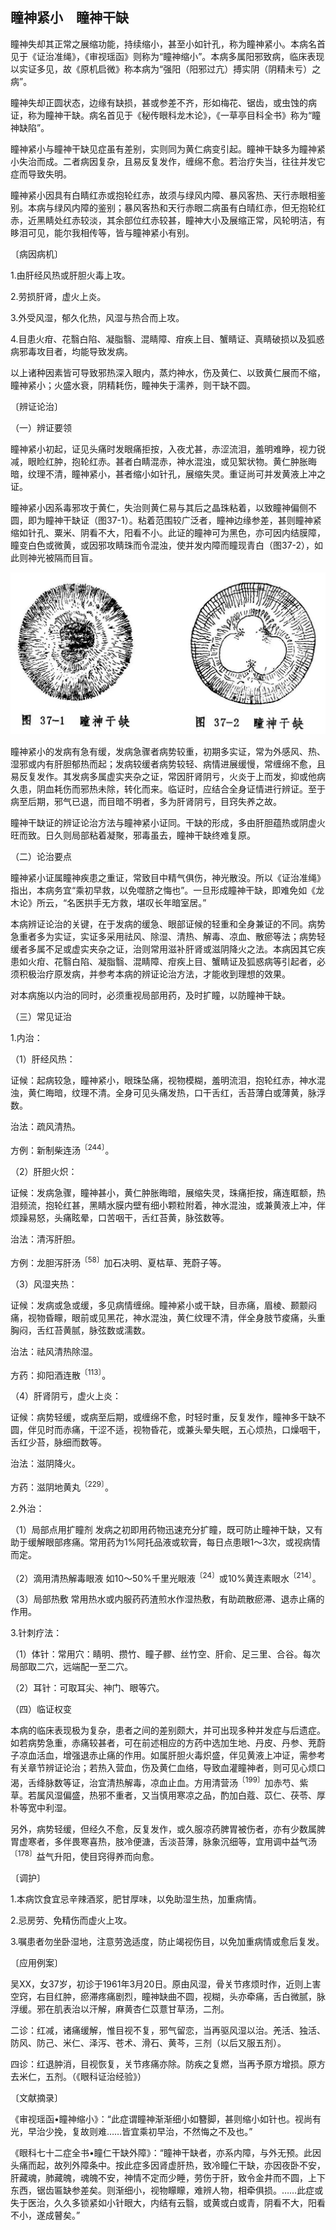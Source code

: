 ## 瞳神紧小　瞳神干缺

瞳神失却其正常之展缩功能，持续缩小，甚至小如针孔，称为瞳神紧小。本病名首见于《证治准绳》，《审视瑶函》则称为“瞳神缩小”。本病多属阳邪致病，临床表现以实证多见，故《原机启微》称本病为“强阳（阳邪过亢）搏实阴（阴精未亏）之病”。

瞳神失却正圆状态，边缘有缺损，甚或参差不齐，形如梅花、锯齿，或虫蚀的病证，称为瞳神干缺。病名首见于《秘传眼科龙木论》，《一草亭目科全书》称为“瞳神缺陷”。

瞳神紧小与瞳神干缺见症虽有差别，实则同为黄仁病变引起。瞳神干缺多为瞳神紧小失治而成。二者病因复杂，且易反复发作，缠绵不愈。若治疗失当，往往并发它症而导致失明。

瞳神紧小因具有白睛红赤或抱轮红赤，故须与绿风内障、暴风客热、天行赤眼相鉴别。本病与绿风内障的鉴别；暴风客热和天行赤眼二病虽有白晴红赤，但无抱轮红赤，近黑睛处红赤较淡，其余部位红赤较甚，瞳神大小及展缩正常，风轮明洁，有眵泪可见，能尔我相传等，皆与瞳神紧小有别。

〔病因病机〕

1.由肝经风热或肝胆火毒上攻。

2.劳损肝肾，虚火上炎。

3.外受风湿，郁久化热，风湿与热合而上攻。

4.目患火疳、花翳白陷、凝脂翳、混睛障、疳疾上目、蟹睛证、真睛破损以及狐惑病邪毒攻目者，均能导致发病。

以上诸种因素皆可导致邪热深入眼内，蒸灼神水，伤及黄仁、以致黄仁展而不缩，瞳神紧小；火盛水衰，阴精耗伤，瞳神失于濡养，则干缺不圆。

〔辨证论治〕

（一）辨证要领

瞳神紧小初起，证见头痛时发眼痛拒按，入夜尤甚，赤涩流泪，羞明难睁，视力锐减，眼睑红肿，抱轮红赤。甚者白睛混赤，神水混浊，或见絮状物。黄仁肿胀晦暗，纹理不清，瞳神紧小，甚者缩小如针孔，展缩失灵。重证尚可并发黄液上冲之证。

瞳神紧小因系毒邪攻于黄仁，失治则黄仁易与其后之晶珠粘着，以致瞳神偏侧不圆，即为瞳神干缺证（图37-1）。粘着范围较广泛者，瞳神边缘参差，甚则瞳神紧缩如针孔、粟米、阴看不大，阳看不小。此证的瞳神可为黑色，亦可因内结膜障，瞳变白色或微黄，或因邪攻睛珠而令混浊，使并发内障而瞳现青白（图37-2），如此则神光被隔而目盲。

<img src="img\37.jpg" style="zoom:50%;" />

瞳神紧小的发病有急有缓，发病急骤者病势较重，初期多实证，常为外感风、热、湿邪或内有肝胆郁热而起；发病较缓者病势较轻、病情进展缓慢，常缠绵不愈，且易反复发作。其发病多属虚实夹杂之证，常因肝肾阴亏，火炎于上而发，抑或他病久患，阴血耗伤而邪热未除，转化而来。临证时，应结合全身证情进行辨证。至于病至后期，邪气已退，而目暗不明者，多为肝肾阴亏，目窍失养之故。

瞳神干缺证的辨证论治方法与瞳神紧小证同。干缺的形成，多由肝胆蕴热或阴虚火旺而致。日久则局部粘着凝聚，邪毒虽去，瞳神干缺终难复原。

（二）论治要点

瞳神紧小证属瞳神疾患之重证，常致目中精气俱伤，神光散没。所以《证治准绳》指出，本病务宜“乘初早救，以免噬脐之悔也”。一旦形成瞳神干缺，即难免如《龙木论》所云，“名医拱手无方救，堪叹长年暗室居。”

本病辨证论治的关键，在于发病的缓急、眼部证候的轻重和全身兼证的不同。病势急重者多为实证，实证多采用祛风、除湿、清热、解毒、凉血、散瘀等法；病势轻缓者多属不足或虚实夹杂之证，治则常用滋补肝肾或滋阴降火之法。本病因其它疾患如火疳、花翳白陷、凝脂翳、混睛障、疳疾上目、蟹睛证及狐惑病等引起者，必须积极治疗原发病，并参考本病的辨证论治方法，才能收到理想的效果。

对本病施以内治的同时，必须重视局部用药，及时扩瞳，以防瞳神干缺。

（三）常见证治

1.内治：

（1）肝经风热：

证候：起病较急，瞳神紧小，眼珠坠痛，视物模糊，羞明流泪，抱轮红赤，神水混浊，黄仁晦暗，纹理不清。全身可见头痛发热，口干舌红，舌苔薄白或薄黄，脉浮数。

治法：疏风清热。

方例：新制柴连汤<sup>〔244〕</sup>。

（2）肝胆火炽：

证候：发病急骤，瞳神甚小，黄仁肿胀晦暗，展缩失灵，珠痛拒按，痛连眶额，热泪频流，抱轮红甚，黑睛水膜内壁有细小颗粒附着，神水混浊，或兼黄液上冲，伴烦躁易怒，头痛眩晕，口苦咽干，舌红苔黄，脉弦数等。

治法：清泻肝胆。

方例：龙胆泻肝汤<sup>〔58〕</sup>加石决明、夏枯草、茺蔚子等。

（3）风湿夹热：

证候：发病或急或缓，多见病情缠绵。瞳神紧小或干缺，目赤痛，眉棱、颞颥闷痛，视物昏矇，眼前或见黑花，神水混浊，黄仁纹理不清，伴全身肢节痠痛，头重胸闷，舌红苔黄腻，脉弦数或濡数。

治法：祛风清热除湿。

方药：抑阳酒连散<sup>〔113〕</sup>。

（4）肝肾阴亏，虚火上炎：

证候：病势轻缓，或病至后期，或缠绵不愈，时轻时重，反复发作，瞳神多干缺不圆，伴见时而赤痛，干涩不适，视物昏花，或兼头晕失眠，五心烦热，口燥咽干，舌红少苔，脉细而数等。

治法：滋阴降火。

方药：滋阴地黄丸<sup>〔229〕</sup>。

2.外治：

（1）局部点用扩瞳剂 发病之初即用药物迅速充分扩瞳，既可防止瞳神干缺，又有助于缓解眼部疼痛。常用药为1%阿托品液或软膏，每日点患眼1〜3次，或视病情而定。

（2）滴用清热解毒眼液 如10〜50%千里光眼液<sup>〔24〕</sup>或10%黄连素眼水<sup>〔214〕</sup>。

（3）局部热敷 常用热水或内服药药渣煎水作湿热敷，有助疏散瘀滞、退赤止痛的作用。

3.针刺疗法：

（1）体针：常用穴：睛明、攒竹、瞳子髎、丝竹空、肝俞、足三里、合谷。每次局部取二穴，远端配一至二穴。

（2）耳针：可取耳尖、神门、眼等穴。

（四）临证权变

本病的临床表现极为复杂，患者之间的差别颇大，并可出现多种并发症与后遗症。如若病势急重，赤痛较甚者，可在前述相应的方药中选加生地、丹皮、丹参、茺蔚子凉血活血，增强退赤止痛的作用。如属肝胆火毒炽盛，伴见黄液上冲证，需参考有关章节辨证论治；若热入营血，伤及黄仁血络，导致血灌瞳神者，则可见心烦口渴，舌绛脉数等证，治宜清热解毒，凉血止血。方用清营汤<sup>〔199〕</sup>加赤芍、紫草。若属风湿偏盛，热邪不重者，又当慎用寒凉之品，酌加白蔻、苡仁、茯苓、厚朴等宽中利湿。

另外，病势轻缓，但经久不愈，反复发作，或久服凉药脾胃被伤者，亦有少数属脾胃虚寒者，多伴畏寒喜热，肢冷便溏，舌淡苔薄，脉象沉细等，宜用调中益气汤<sup>〔178〕</sup>益气升阳，使目窍得养而向愈。

〔调护〕

1.本病饮食宜忌辛辣酒浆，肥甘厚味，以免助湿生热，加重病情。

2.忌房劳、免精伤而虚火上攻。

3.嘱患者勿坐卧湿地，注意劳逸适度，防止竭视伤目，以免加重病情或愈后复发。

〔应用例案〕

吴XX，女37岁，初诊于1961年3月20日。原由风湿，骨关节疼烦时作，近则上害空窍，右目红肿，瘀滞疼痛剧烈，瞳神缺曲不圆，视糊，头亦牵痛，舌白微腻，脉浮缓。邪在肌表治以汗解，麻黄杏仁苡薏甘草汤，二剂。

二诊：红减，诸痛缓解，惟目视不复，邪气留恋，当再驱风湿以治。羌活、独活、防风、防己、米仁、泽泻、苍术、滑石、黄芩，三剂（以后又服五剂）。

四诊：红退肿消，目视恢复，关节疼痛亦除。防疾之复燃，当再予原方增损。原方去米仁，五剂。（《眼科证治经验》）

〔文献摘录〕

《审视瑶函•瞳神缩小》：“此症谓瞳神渐渐细小如簪脚，甚则缩小如针也。视尚有光，早治少挽，复故则难……皆宜乘初早治，不然悔之不及也。”

《眼科七十二症全书•瞳仁干缺外障》：“瞳神干缺者，亦系内障，与外无预。此因头痛而起，故列外障条中。按此症多因肾虚肝热，致冷瞳仁干缺，亦因夜卧不安，肝藏魂，肺藏魄，魂魄不安，神情不定而少睡，劳伤于肝，致令金井而不圆，上下东西，锯齿匾缺参差矣。则渐细小，视物矇矇，难辨人物，相牵俱损。……此症或失于医治，久久多锁紧如小针眼大，内结有云翳，或黄或白或青，阴看不大，阳看不小，遂成瞽矣。”
